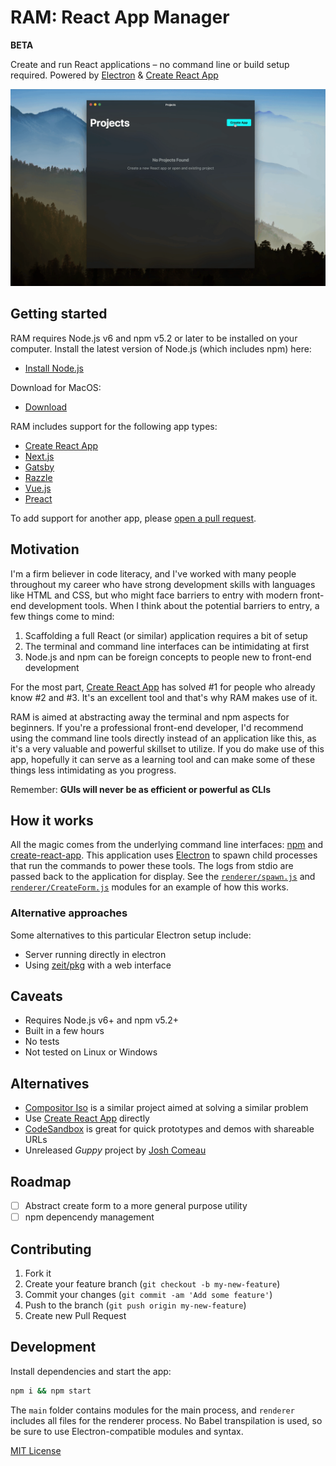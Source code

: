 
# RAM: React App Manager

**BETA**

Create and run React applications – no command line or build setup required.
Powered by [Electron][electron] & [Create React App][cra]

<img src='docs/ram.gif' />

## Getting started

RAM requires Node.js v6 and npm v5.2 or later to be installed on your computer.
Install the latest version of Node.js (which includes npm) here:

- [Install Node.js][node]

Download for MacOS:

- [Download][download]

[download]: https://github.com/jxnblk/ram/releases/latest

RAM includes support for the following app types:

- [Create React App][cra]
- [Next.js][nextjs]
- [Gatsby][gatsby]
- [Razzle][razzle]
- [Vue.js][vuejs]
- [Preact][preact]

To add support for another app, please [open a pull request](#contributing).

## Motivation

I'm a firm believer in code literacy,
and I've worked with many people throughout my career who have strong development skills with languages like HTML and CSS,
but who might face barriers to entry with modern front-end development tools.
When I think about the potential barriers to entry, a few things come to mind:

1. Scaffolding a full React (or similar) application requires a bit of setup
2. The terminal and command line interfaces can be intimidating at first
3. Node.js and npm can be foreign concepts to people new to front-end development

For the most part, [Create React App][cra] has solved #1 for people who already know #2 and #3.
It's an excellent tool and that's why RAM makes use of it.

RAM is aimed at abstracting away the terminal and npm aspects for beginners.
If you're a professional front-end developer, I'd recommend using the command line tools directly instead of an application like this,
as it's a very valuable and powerful skillset to utilize.
If you do make use of this app, hopefully it can serve as a learning tool and can make some of these things less intimidating as you progress.

Remember: **GUIs will never be as efficient or powerful as CLIs**

## How it works

All the magic comes from the underlying command line interfaces: [npm][npm] and [create-react-app][cra].
This application uses [Electron][electron] to spawn child processes that run the commands to power these tools.
The logs from stdio are passed back to the application for display.
See the [`renderer/spawn.js`](renderer/spawn.js) and [`renderer/CreateForm.js`](renderer/CreateForm.js) modules for an example of how this works.

### Alternative approaches

Some alternatives to this particular Electron setup include:

- Server running directly in electron
- Using [zeit/pkg][pkg] with a web interface

## Caveats

- Requires Node.js v6+ and npm v5.2+
- Built in a few hours
- No tests
- Not tested on Linux or Windows


## Alternatives

- [Compositor Iso][iso] is a similar project aimed at solving a similar problem
- Use [Create React App][cra] directly
- [CodeSandbox][sandbox] is great for quick prototypes and demos with shareable URLs
- Unreleased *Guppy* project by [Josh Comeau](https://mobile.twitter.com/JoshWComeau/status/1003060061113995264)


## Roadmap

- [ ] Abstract create form to a more general purpose utility
- [ ] npm depencendy management

## Contributing

1. Fork it
2. Create your feature branch (`git checkout -b my-new-feature`)
3. Commit your changes (`git commit -am 'Add some feature'`)
4. Push to the branch (`git push origin my-new-feature`)
5. Create new Pull Request

## Development

Install dependencies and start the app:

```sh
npm i && npm start
```

The `main` folder contains modules for the main process,
and `renderer` includes all files for the renderer process.
No Babel transpilation is used, so be sure to use Electron-compatible modules and syntax.

[MIT License](LICENSE.md)

[iso]: https://github.com/c8r/iso
[electron]: https://github.com/electron/electron
[cra]: https://github.com/facebook/create-react-app
[npm]: https://github.com/npm/npm
[node]: https://nodejs.org/en/
[pkg]: https://github.com/zeit/pkg
[sandbox]: https://codesandbox.io

[nextjs]: https://github.com/zeit/next.js/
[create-next-app]: https://github.com/segmentio/create-next-app
[gatsby]: https://github.com/gatsbyjs/gatsby
[razzle]: https://github.com/jaredpalmer/razzle
[vuejs]: https://github.com/vuejs/vue
[preact]: https://github.com/developit/preact
